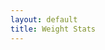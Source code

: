 ```yaml
---
layout: default
title: Weight Stats
---
```


<script src="https://ajax.googleapis.com/ajax/libs/jquery/2.1.4/jquery.min.js"></script>
<script src="/wiki/weight.js"></script>

<div id="weightHolder"></div>
